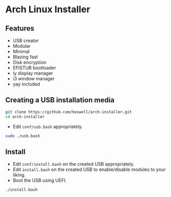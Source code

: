 # Arch Linux Installer

## Features

- USB creator
- Modular
- Minimal
- Blazing fast
- Disk encryption 
- EFISTUB bootloader
- ly display manager
- i3 window manager
- yay included

## Creating a USB installation media

```bash
git clone https://github.com/hexwell/arch-installer.git
cd arch-installer
```

- Edit `conf/usb.bash` appropriately.

```bash
sudo ./usb.bash
```

## Install

- Edit `conf/install.bash` on the created USB appropriately.
- Edit `install.bash` on the created USB to enable/disable modules to your liking. 
- Boot the USB using UEFI.

```bash
./install.bash
```
